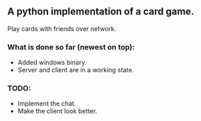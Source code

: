 ## A python implementation of a card game.
Play cards with friends over network.

### What is done so far (newest on top):
- Added windows binary.
- Server and client are in a working state.

### TODO:
- Implement the chat.
- Make the client look better.
